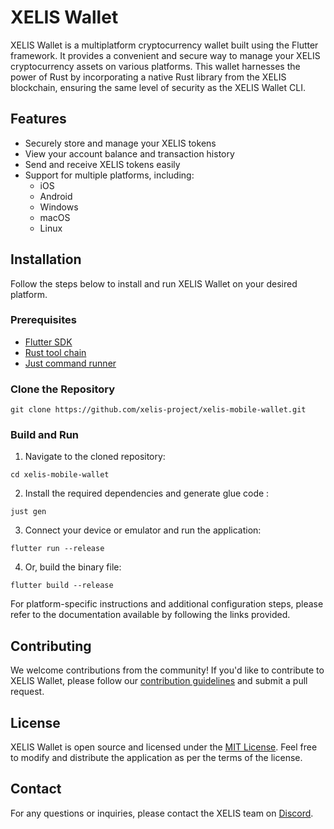 # XELIS Wallet

XELIS Wallet is a multiplatform cryptocurrency wallet built using the Flutter framework. It provides a convenient and secure way to manage your XELIS cryptocurrency assets on various platforms.
This wallet harnesses the power of Rust by incorporating a native Rust library from the XELIS blockchain, ensuring the same level of security as the XELIS Wallet CLI.

## Features

- Securely store and manage your XELIS tokens
- View your account balance and transaction history
- Send and receive XELIS tokens easily
- Support for multiple platforms, including:
  - iOS
  - Android
  - Windows
  - macOS
  - Linux

## Installation

Follow the steps below to install and run XELIS Wallet on your desired platform.

### Prerequisites

- [Flutter SDK](https://docs.flutter.dev/get-started/install)
- [Rust tool chain](https://www.rust-lang.org/tools/install)
- [Just command runner](https://just.systems/)

### Clone the Repository

```
git clone https://github.com/xelis-project/xelis-mobile-wallet.git
```

### Build and Run

1. Navigate to the cloned repository:

```
cd xelis-mobile-wallet
```

2. Install the required dependencies and generate glue code :

```
just gen
```

3. Connect your device or emulator and run the application:
```
flutter run --release
```

4. Or, build the binary file:

```
flutter build --release
```

For platform-specific instructions and additional configuration steps, please refer to the documentation available by following the links provided.

## Contributing

We welcome contributions from the community! If you'd like to contribute to XELIS Wallet, please follow our [contribution guidelines](CONTRIBUTING.md) and submit a pull request.

## License

XELIS Wallet is open source and licensed under the [MIT License](LICENSE). Feel free to modify and distribute the application as per the terms of the license.

## Contact

For any questions or inquiries, please contact the XELIS team on [Discord](https://discord.gg/z543umPUdj).
